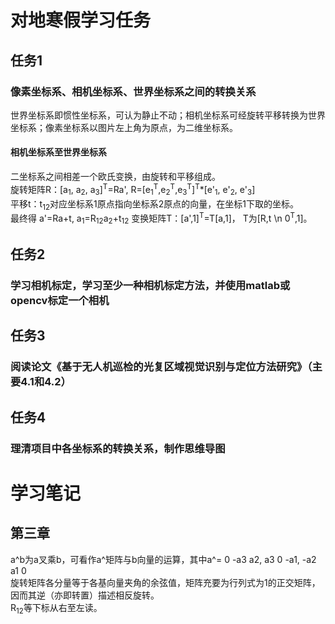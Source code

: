 # 对地寒假学习任务
## 任务1
### 像素坐标系、相机坐标系、世界坐标系之间的转换关系
世界坐标系即惯性坐标系，可认为静止不动；相机坐标系可经旋转平移转换为世界坐标系；像素坐标系以图片左上角为原点，为二维坐标系。
#### 相机坐标系至世界坐标系
二坐标系之间相差一个欧氏变换，由旋转和平移组成。  
旋转矩阵R：[a<sub>1</sub>, a<sub>2</sub>, a<sub>3</sub>]<sup>T</sup>=Ra', 
R=[e<sub>1</sub><sup>T</sup>,e<sub>2</sub><sup>T</sup>,e<sub>3</sub><sup>T</sup>]<sup>T</sup>*[e'<sub>1</sub>, e'<sub>2</sub>, e'<sub>3</sub>]  
平移t：t<sub>12</sub>对应坐标系1原点指向坐标系2原点的向量，在坐标1下取的坐标。  
最终得 a'=Ra+t, a<sub>1</sub>=R<sub>12</sub>a<sub>2</sub>+t<sub>12</sub>
变换矩阵T：[a',1]<sup>T</sup>=T[a,1]，
T为[R,t \n 0<sup>T</sup>,1]。
## 任务2
### 学习相机标定，学习至少一种相机标定方法，并使用matlab或opencv标定一个相机
## 任务3
### 阅读论文《基于无人机巡检的光复区域视觉识别与定位方法研究》（主要4.1和4.2）
## 任务4
### 理清项目中各坐标系的转换关系，制作思维导图
# 学习笔记
## 第三章
a^b为a叉乘b，可看作a^矩阵与b向量的运算，其中a^= 0 -a3 a2, a3 0 -a1, -a2 a1 0  
旋转矩阵各分量等于各基向量夹角的余弦值，矩阵充要为行列式为1的正交矩阵，因而其逆（亦即转置）描述相反旋转。  
R<sub>12</sub>等下标从右至左读。  
